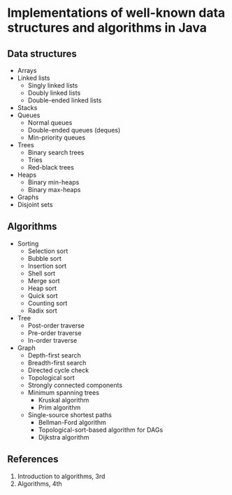 # Implementations of well-known data structures and algorithms in Java

## Data structures

- Arrays
- Linked lists
    - Singly linked lists
    - Doubly linked lists
    - Double-ended linked lists
- Stacks
- Queues
    - Normal queues
    - Double-ended queues (deques)
    - Min-priority queues
- Trees
    - Binary search trees
    - Tries
    - Red-black trees
- Heaps
    - Binary min-heaps
    - Binary max-heaps
- Graphs
- Disjoint sets

## Algorithms

- Sorting
    - Selection sort
    - Bubble sort
    - Insertion sort
    - Shell sort
    - Merge sort
    - Heap sort
    - Quick sort
    - Counting sort
    - Radix sort
- Tree
    - Post-order traverse
    - Pre-order traverse
    - In-order traverse    
- Graph
    - Depth-first search
    - Breadth-first search
    - Directed cycle check
    - Topological sort
    - Strongly connected components
    - Minimum spanning trees
        - Kruskal algorithm
        - Prim algorithm
    - Single-source shortest paths
        - Bellman-Ford algorithm
        - Topological-sort-based algorithm for DAGs
        - Dijkstra algorithm

## References

1. Introduction to algorithms, 3rd
2. Algorithms, 4th